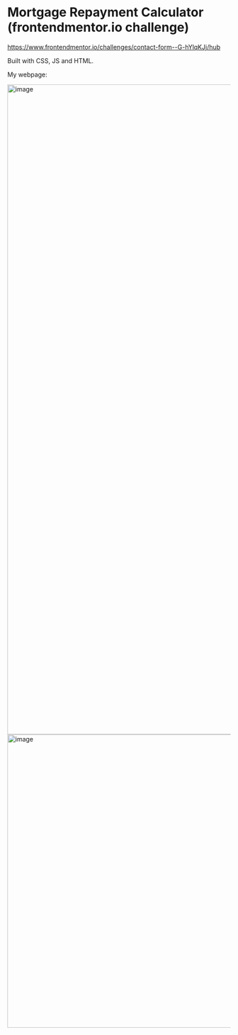 # Mortgage Repayment Calculator (frontendmentor.io challenge)

https://www.frontendmentor.io/challenges/contact-form--G-hYlqKJj/hub

Built with CSS, JS and HTML.

My webpage:

<img width="1467" alt="image" src="https://github.com/user-attachments/assets/49758fb8-44d6-4d2d-b5e6-64f9bbecbc37">
<img width="662" alt="image" src="https://github.com/user-attachments/assets/bc06b7ac-b6a6-401d-a685-0714399704d0">
